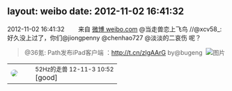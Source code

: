 layout: weibo
date: 2012-11-02 16:41:32
---
<meta name="referrer" content="no-referrer" />

2012-11-02 16:41:32  &nbsp;&nbsp;&nbsp;&nbsp;&nbsp;&nbsp; 来自 <a href="http://weibo.com/" rel="nofollow">微博 weibo.com</a>
@当走兽恋上飞鸟 //@xcv58_: 好久没上过了，你们@jiongpenny @chenhao727 @淡淡的二哀伤 呢？
>  @36氪: Path发布iPad客户端 ：http://t.cn/zlgAArG by@bugeng ​​​
>  ![图片](https://ww4.sinaimg.cn/large/684ff39bjw1dygdldrrxoj.jpg)

<table style="width: 100%;">
  <tr>
    <td style="width: 40px;"><img style="border-radius:50%" src="https://tva4.sinaimg.cn/crop.0.0.180.180.50/8beaf773jw1e8qgp5bmzyj2050050aa8.jpg?KID=imgbed,tva&Expires=1624465756&ssig=SomH%2B8mAlw"></td>
    <td colspan="2"><small>52Hz的走兽 12-11-3 10:52</small><br/>[good]</td>
  </tr>
</table>
